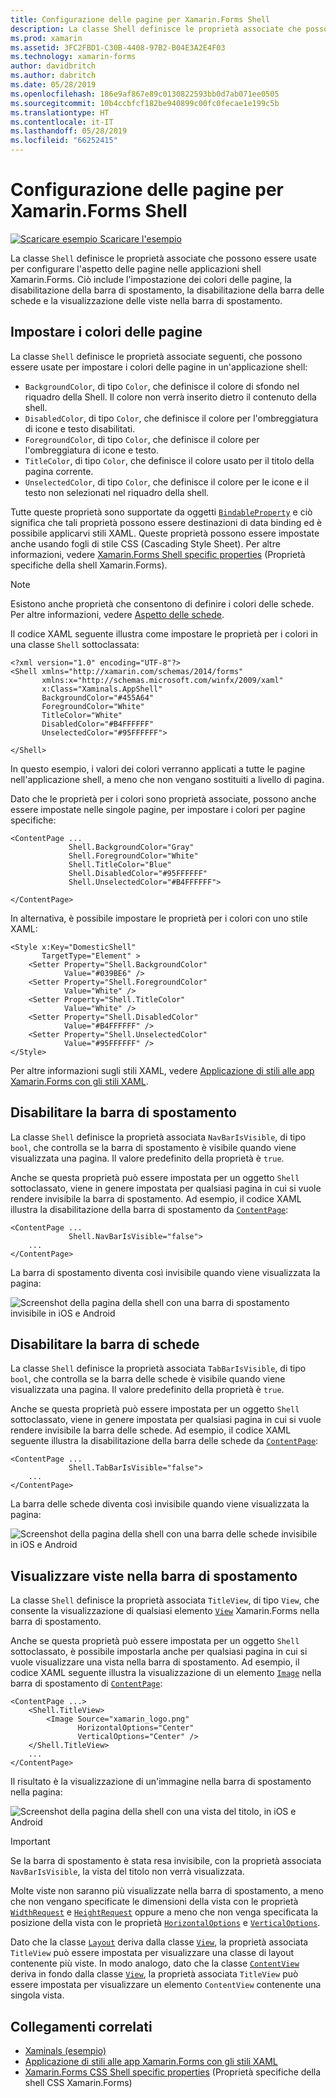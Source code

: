 ```yaml
---
title: Configurazione delle pagine per Xamarin.Forms Shell
description: La classe Shell definisce le proprietà associate che possono essere usate per configurare l'aspetto delle pagine nelle applicazioni shell Xamarin.Forms. Ciò include l'impostazione dei colori delle pagine, la disabilitazione della barra di spostamento, la disabilitazione della barra delle schede e la visualizzazione delle viste nella barra di spostamento.
ms.prod: xamarin
ms.assetid: 3FC2FBD1-C30B-4408-97B2-B04E3A2E4F03
ms.technology: xamarin-forms
author: davidbritch
ms.author: dabritch
ms.date: 05/28/2019
ms.openlocfilehash: 186e9af867e89c0130822593bb0d7ab071ee0505
ms.sourcegitcommit: 10b4ccbfcf182be940899c00fc0fecae1e199c5b
ms.translationtype: HT
ms.contentlocale: it-IT
ms.lasthandoff: 05/28/2019
ms.locfileid: "66252415"
---
```

# <a name="xamarinforms-shell-page-configuration"></a>Configurazione delle pagine per Xamarin.Forms Shell

[![Scaricare esempio](~/media/shared/download.png) Scaricare l'esempio](https://github.com/xamarin/xamarin-forms-samples/tree/master/UserInterface/Xaminals/)

La classe `Shell` definisce le proprietà associate che possono essere usate per configurare l'aspetto delle pagine nelle applicazioni shell Xamarin.Forms. Ciò include l'impostazione dei colori delle pagine, la disabilitazione della barra di spostamento, la disabilitazione della barra delle schede e la visualizzazione delle viste nella barra di spostamento.

## <a name="set-page-colors"></a>Impostare i colori delle pagine

La classe `Shell` definisce le proprietà associate seguenti, che possono essere usate per impostare i colori delle pagine in un'applicazione shell:

- `BackgroundColor`, di tipo `Color`, che definisce il colore di sfondo nel riquadro della Shell. Il colore non verrà inserito dietro il contenuto della shell.
- `DisabledColor`, di tipo `Color`, che definisce il colore per l'ombreggiatura di icone e testo disabilitati.
- `ForegroundColor`, di tipo `Color`, che definisce il colore per l'ombreggiatura di icone e testo.
- `TitleColor`, di tipo `Color`, che definisce il colore usato per il titolo della pagina corrente.
- `UnselectedColor`, di tipo `Color`, che definisce il colore per le icone e il testo non selezionati nel riquadro della shell.

Tutte queste proprietà sono supportate da oggetti [`BindableProperty`](xref:Xamarin.Forms.BindableProperty) e ciò significa che tali proprietà possono essere destinazioni di data binding ed è possibile applicarvi stili XAML. Queste proprietà possono essere impostate anche usando fogli di stile CSS (Cascading Style Sheet). Per altre informazioni, vedere [Xamarin.Forms Shell specific properties](~/xamarin-forms/user-interface/styles/css/index.md#xamarinforms-shell-specific-properties) (Proprietà specifiche della shell Xamarin.Forms).

> [!NOTE]
> Esistono anche proprietà che consentono di definire i colori delle schede. Per altre informazioni, vedere [Aspetto delle schede](tabs.md#tab-appearance).

Il codice XAML seguente illustra come impostare le proprietà per i colori in una classe `Shell` sottoclassata:

```xaml
<?xml version="1.0" encoding="UTF-8"?>
<Shell xmlns="http://xamarin.com/schemas/2014/forms"
       xmlns:x="http://schemas.microsoft.com/winfx/2009/xaml"
       x:Class="Xaminals.AppShell"
       BackgroundColor="#455A64"
       ForegroundColor="White"
       TitleColor="White"
       DisabledColor="#B4FFFFFF"
       UnselectedColor="#95FFFFFF">

</Shell>
```

In questo esempio, i valori dei colori verranno applicati a tutte le pagine nell'applicazione shell, a meno che non vengano sostituiti a livello di pagina.

Dato che le proprietà per i colori sono proprietà associate, possono anche essere impostate nelle singole pagine, per impostare i colori per pagine specifiche:

```xaml
<ContentPage ...
             Shell.BackgroundColor="Gray"
             Shell.ForegroundColor="White"
             Shell.TitleColor="Blue"
             Shell.DisabledColor="#95FFFFFF"
             Shell.UnselectedColor="#B4FFFFFF">

</ContentPage>
```

In alternativa, è possibile impostare le proprietà per i colori con uno stile XAML:

```xaml
<Style x:Key="DomesticShell"
       TargetType="Element" >
    <Setter Property="Shell.BackgroundColor"
            Value="#039BE6" />
    <Setter Property="Shell.ForegroundColor"
            Value="White" />
    <Setter Property="Shell.TitleColor"
            Value="White" />
    <Setter Property="Shell.DisabledColor"
            Value="#B4FFFFFF" />
    <Setter Property="Shell.UnselectedColor"
            Value="#95FFFFFF" />
</Style>
```

Per altre informazioni sugli stili XAML, vedere [Applicazione di stili alle app Xamarin.Forms con gli stili XAML](~/xamarin-forms/user-interface/styles/xaml/index.md).

## <a name="disable-the-navigation-bar"></a>Disabilitare la barra di spostamento

La classe `Shell` definisce la proprietà associata `NavBarIsVisible`, di tipo `bool`, che controlla se la barra di spostamento è visibile quando viene visualizzata una pagina. Il valore predefinito della proprietà è `true`.

Anche se questa proprietà può essere impostata per un oggetto `Shell` sottoclassato, viene in genere impostata per qualsiasi pagina in cui si vuole rendere invisibile la barra di spostamento. Ad esempio, il codice XAML illustra la disabilitazione della barra di spostamento da [`ContentPage`](xref:Xamarin.Forms.ContentPage):

```xaml
<ContentPage ...
             Shell.NavBarIsVisible="false">
    ...
</ContentPage>
```

La barra di spostamento diventa così invisibile quando viene visualizzata la pagina:

![Screenshot della pagina della shell con una barra di spostamento invisibile in iOS e Android](configuration-images/navigationbar-invisible.png "Pagina della shell con barra di spostamento invisibile")

## <a name="disable-the-tab-bar"></a>Disabilitare la barra di schede

La classe `Shell` definisce la proprietà associata `TabBarIsVisible`, di tipo `bool`, che controlla se la barra delle schede è visibile quando viene visualizzata una pagina. Il valore predefinito della proprietà è `true`.

Anche se questa proprietà può essere impostata per un oggetto `Shell` sottoclassato, viene in genere impostata per qualsiasi pagina in cui si vuole rendere invisibile la barra delle schede. Ad esempio, il codice XAML seguente illustra la disabilitazione della barra delle schede da [`ContentPage`](xref:Xamarin.Forms.ContentPage):

```xaml
<ContentPage ...
             Shell.TabBarIsVisible="false">
    ...
</ContentPage>
```

La barra delle schede diventa così invisibile quando viene visualizzata la pagina:

![Screenshot della pagina della shell con una barra delle schede invisibile in iOS e Android](configuration-images/tabbar-invisible.png "Pagina della shell con barra delle schede invisibile")

## <a name="display-views-in-the-navigation-bar"></a>Visualizzare viste nella barra di spostamento

La classe `Shell` definisce la proprietà associata `TitleView`, di tipo `View`, che consente la visualizzazione di qualsiasi elemento [`View`](xref:Xamarin.Forms.View) Xamarin.Forms nella barra di spostamento.

Anche se questa proprietà può essere impostata per un oggetto `Shell` sottoclassato, è possibile impostarla anche per qualsiasi pagina in cui si vuole visualizzare una vista nella barra di spostamento. Ad esempio, il codice XAML seguente illustra la visualizzazione di un elemento [`Image`](xref:Xamarin.Forms.Image) nella barra di spostamento di [`ContentPage`](xref:Xamarin.Forms.ContentPage):

```xaml
<ContentPage ...>
    <Shell.TitleView>
        <Image Source="xamarin_logo.png"
               HorizontalOptions="Center"
               VerticalOptions="Center" />
    </Shell.TitleView>
    ...
</ContentPage>
```

Il risultato è la visualizzazione di un'immagine nella barra di spostamento nella pagina:

![Screenshot della pagina della shell con una vista del titolo, in iOS e Android](configuration-images/titleview.png "Pagina della shell con una vista del titolo")

> [!IMPORTANT]
> Se la barra di spostamento è stata resa invisibile, con la proprietà associata `NavBarIsVisible`, la vista del titolo non verrà visualizzata.

Molte viste non saranno più visualizzate nella barra di spostamento, a meno che non vengano specificate le dimensioni della vista con le proprietà [`WidthRequest`](xref:Xamarin.Forms.VisualElement.WidthRequest) e [`HeightRequest`](xref:Xamarin.Forms.VisualElement.HeightRequest) oppure a meno che non venga specificata la posizione della vista con le proprietà [`HorizontalOptions`](xref:Xamarin.Forms.View.HorizontalOptions) e [`VerticalOptions`](xref:Xamarin.Forms.View.VerticalOptions).

Dato che la classe [`Layout`](xref:Xamarin.Forms.Layout) deriva dalla classe [`View`](xref:Xamarin.Forms.View), la proprietà associata `TitleView` può essere impostata per visualizzare una classe di layout contenente più viste. In modo analogo, dato che la classe [`ContentView`](xref:Xamarin.Forms.ContentView) deriva in fondo dalla classe [`View`](xref:Xamarin.Forms.View), la proprietà associata `TitleView` può essere impostata per visualizzare un elemento `ContentView` contenente una singola vista.

## <a name="related-links"></a>Collegamenti correlati

- [Xaminals (esempio)](https://github.com/xamarin/xamarin-forms-samples/tree/master/UserInterface/Xaminals/)
- [Applicazione di stili alle app Xamarin.Forms con gli stili XAML](~/xamarin-forms/user-interface/styles/xaml/index.md)
- [Xamarin.Forms CSS Shell specific properties](~/xamarin-forms/user-interface/styles/css/index.md#xamarinforms-shell-specific-properties) (Proprietà specifiche della shell CSS Xamarin.Forms)
